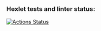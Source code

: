 ### Hexlet tests and linter status:
[![Actions Status](https://github.com/melloru/python-project-50/actions/workflows/hexlet-check.yml/badge.svg)](https://github.com/melloru/python-project-50/actions)